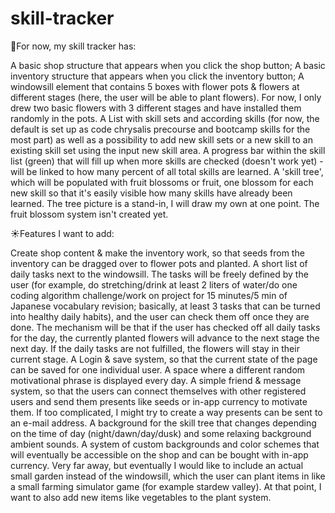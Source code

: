 # skill-tracker

:butterfly:For now, my skill tracker has:

A basic shop structure that appears when you click the shop button;
A basic inventory structure that appears when you click the inventory button;
A windowsill element that contains 5 boxes with flower pots & flowers at different stages (here, the user will be able to plant flowers). For now, I only drew two basic flowers with 3 different stages and have installed them randomly in the pots.
A List with skill sets and according skills (for now, the default is set up as code chrysalis precourse and bootcamp skills for the most part) as well as a possibility to add new skill sets or a new skill to an existing skill set using the input new skill area.
A progress bar within the skill list (green) that will fill up when more skills are checked (doesn't work yet) - will be linked to how many percent of all total skills are learned.
A 'skill tree', which will be populated with fruit blossoms or fruit, one blossom for each new skill so that it's easily visible how many skills have already been learned. The tree picture is a stand-in, I will draw my own at one point. The fruit blossom system isn't created yet.

:sunny:Features I want to add:

Create shop content & make the inventory work, so that seeds from the inventory can be dragged over to flower pots and planted.
A short list of daily tasks next to the windowsill. The tasks will be freely defined by the user (for example, do stretching/drink at least 2 liters of water/do one coding algorithm challenge/work on project for 15 minutes/5 min of Japanese vocabulary revision; basically, at least 3 tasks that can be turned into healthy daily habits), and the user can check them off once they are done. The mechanism will be that if the user has checked off all daily tasks for the day, the currently planted flowers will advance to the next stage the next day. If the daily tasks are not fulfilled, the flowers will stay in their current stage.
A Login & save system, so that the current state of the page can be saved for one individual user.
A space where a different random motivational phrase is displayed every day.
A simple friend & message system, so that the users can connect themselves with other registered users and send them presents like seeds or in-app currency to motivate them. If too complicated, I might try to create a way presents can be sent to an e-mail address.
A background for the skill tree that changes depending on the time of day (night/dawn/day/dusk) and some relaxing background ambient sounds.
A system of custom backgrounds and color schemes that will eventually be accessible on the shop and can be bought with in-app currency.
Very far away, but eventually I would like to include an actual small garden instead of the windowsill, which the user can plant items in like a small farming simulator game (for example stardew valley). At that point, I want to also add new items like vegetables to the plant system.
